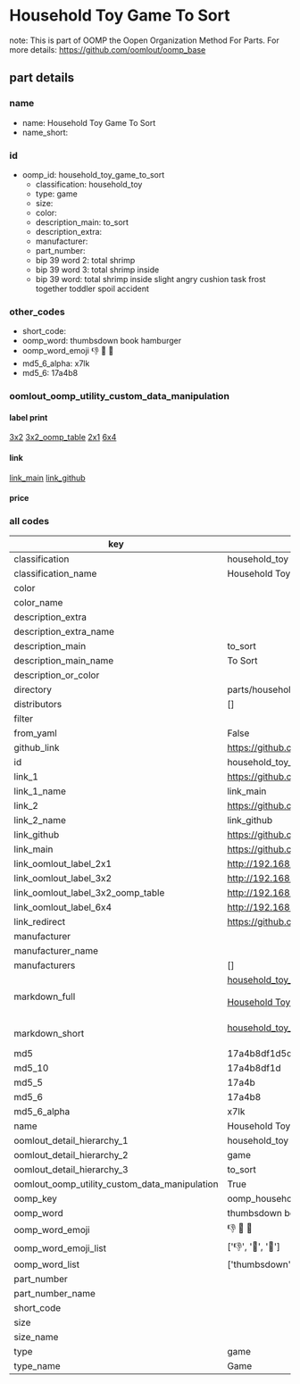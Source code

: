 # Household Toy Game To Sort  

note: This is part of OOMP the Oopen Organization Method For Parts. For more details: https://github.com/oomlout/oomp_base

##  part details
  







### name
* name: Household Toy Game To Sort
* name_short: 
### id
* oomp_id: household_toy_game_to_sort
  * classification: household_toy
  * type: game
  * size: 
  * color: 
  * description_main: to_sort
  * description_extra: 
  * manufacturer: 
  * part_number: 
  * bip 39 word 2: total shrimp
  * bip 39 word 3: total shrimp inside
  * bip 39 word: total shrimp inside slight angry cushion task frost together toddler spoil accident

### other_codes
* short_code: 
* oomp_word: thumbsdown book hamburger
* oomp_word_emoji :thumbsdown: :book: :hamburger:
* md5_6_alpha: x7lk
* md5_6: 17a4b8






### oomlout_oomp_utility_custom_data_manipulation
#### label print
[3x2](http://192.168.1.245:1112/?label=oomp%20x7lk)
[3x2_oomp_table](http://192.168.1.108:1112/?label=oomp%20x7lk)
[2x1](http://192.168.1.242:1112/?label=oomp%20x7lk)
[6x4](http://192.168.1.55:1112/?label=oomp%20x7lk)    

#### link

[link_main](https://github.com/oomlout/oomlout_oomp_version_1_messy/tree/main/parts/household_toy_game_to_sort) [link_github](https://github.com/oomlout/oomlout_oomp_version_1_messy/tree/main/parts/household_toy_game_to_sort)                             

#### price







### all codes 
| key | value |  
| --- | --- |  
| classification | household_toy |  
| classification_name | Household Toy |  
| color |  |  
| color_name |  |  
| description_extra |  |  
| description_extra_name |  |  
| description_main | to_sort |  
| description_main_name | To Sort |  
| description_or_color |   |  
| directory | parts/household_toy_game_to_sort |  
| distributors | [] |  
| filter |  |  
| from_yaml | False |  
| github_link | https://github.com/oomlout/oomlout_oomp_part_src/tree/main/parts/household_toy_game_to_sort |  
| id | household_toy_game_to_sort |  
| link_1 | https://github.com/oomlout/oomlout_oomp_version_1_messy/tree/main/parts/household_toy_game_to_sort |  
| link_1_name | link_main |  
| link_2 | https://github.com/oomlout/oomlout_oomp_version_1_messy/tree/main/parts/household_toy_game_to_sort |  
| link_2_name | link_github |  
| link_github | https://github.com/oomlout/oomlout_oomp_version_1_messy/tree/main/parts/household_toy_game_to_sort |  
| link_main | https://github.com/oomlout/oomlout_oomp_version_1_messy/tree/main/parts/household_toy_game_to_sort |  
| link_oomlout_label_2x1 | http://192.168.1.242:1112/?label=oomp%20x7lk |  
| link_oomlout_label_3x2 | http://192.168.1.245:1112/?label=oomp%20x7lk |  
| link_oomlout_label_3x2_oomp_table | http://192.168.1.108:1112/?label=oomp%20x7lk |  
| link_oomlout_label_6x4 | http://192.168.1.55:1112/?label=oomp%20x7lk |  
| link_redirect | https://github.com/oomlout/oomlout_oomp_version_1_messy/tree/main/parts/household_toy_game_to_sort |  
| manufacturer |  |  
| manufacturer_name |  |  
| manufacturers | [] |  
| markdown_full | [household_toy_game_to_sort](none)<br>[](none)<br>[Household Toy Game To Sort](none)<br><br> |  
| markdown_short | [household_toy_game_to_sort](none)<br><br> |  
| md5 | 17a4b8df1d5d7bc0d9847cbaea71cf2e |  
| md5_10 | 17a4b8df1d |  
| md5_5 | 17a4b |  
| md5_6 | 17a4b8 |  
| md5_6_alpha | x7lk |  
| name | Household Toy Game To Sort |  
| oomlout_detail_hierarchy_1 | household_toy |  
| oomlout_detail_hierarchy_2 | game |  
| oomlout_detail_hierarchy_3 | to_sort |  
| oomlout_oomp_utility_custom_data_manipulation | True |  
| oomp_key | oomp_household_toy_game_to_sort |  
| oomp_word | thumbsdown book hamburger |  
| oomp_word_emoji | :thumbsdown: :book: :hamburger: |  
| oomp_word_emoji_list | [':thumbsdown:', ':book:', ':hamburger:'] |  
| oomp_word_list | ['thumbsdown', 'book', 'hamburger'] |  
| part_number |  |  
| part_number_name |  |  
| short_code |  |  
| size |  |  
| size_name |  |  
| type | game |  
| type_name | Game |  
